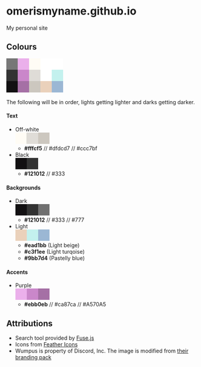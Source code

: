 # omerismyname.github.io
My personal site


## Colours

![Swatches](/swatches/swatches.png)

The following will be in order, lights getting lighter and darks getting darker.

#### Text

* Off-white <br/>
  ![Off-white](/swatches/off-white.png)
    * **#fffcf5** // #dfdcd7 // #ccc7bf
* Black <br/>
  ![Black](/swatches/black.png)
    * **#121012** // #333

#### Backgrounds

* Dark <br/>
  ![Dark](/swatches/dark.png)
    * **#121012** // #333 // #777
* Light <br/>
  ![Light](/swatches/light.png)
    * **#ead1bb** (Light beige)
    * **#c3f1ee** (Light turqoise)
    * **#9bb7d4** (Pastelly blue)

#### Accents

* Purple <br/>
  ![Purple](/swatches/purple.png)
    * **#ebb0eb** // #ca87ca // #A570A5

## Attributions

* Search tool provided by [Fuse.js](https://fusejs.io/)
* Icons from [Feather Icons](https://feathericons.com/)
* Wumpus is property of Discord, Inc. The image is modified from [their branding pack](https://discordapp.com/branding)